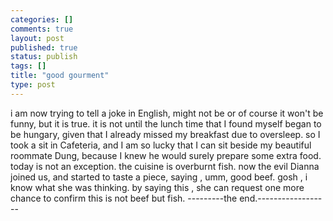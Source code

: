 ```yaml
--- 
categories: []
comments: true
layout: post
published: true
status: publish
tags: []
title: "good gourment"
type: post
---
```

<div id="msgcns!3725CC0EE38B1F6!436" class="bvMsg">i am now trying to tell a joke in English, might not be or of course it won't be funny, but it is true. 
it is not until the lunch time that I found myself began to be hungary, given that I already missed my breakfast due to oversleep. so I took a sit in Cafeteria, and I am so lucky that I can sit beside my beautiful roommate Dung, because I knew he would surely prepare some extra food. today is not an exception. the cuisine is overburnt fish. now the evil Dianna joined us, and started to taste a piece, saying , umm, good beef.
gosh , i know what she was thinking. by saying this , she can request one more chance to confirm this is not beef but fish.
---------the end.------------------</div>
